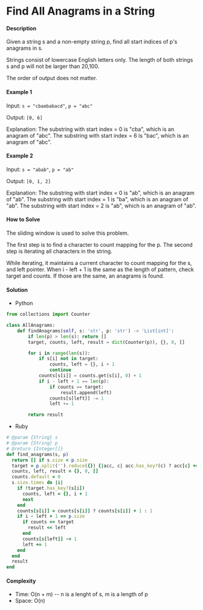 # Find All Anagrams in a String

#### Description

Given a string s and a non-empty string p, find all start indices of p's anagrams in s.

Strings consist of lowercase English letters only. The length of both strings s and p will not be larger than 20,100.

The order of output does not matter.

#### Example 1
Input: `s = "cbaebabacd"`, `p = "abc"`

Output: `[0, 6]`

Explanation:
The substring with start index = 0 is "cba", which is an anagram of "abc".
The substring with start index = 6 is "bac", which is an anagram of "abc".

#### Example 2
Input: `s = "abab"`, `p = "ab"`

Output: `[0, 1, 2]`

Explanation:
The substring with start index = 0 is "ab", which is an anagram of "ab".
The substring with start index = 1 is "ba", which is an anagram of "ab".
The substring with start index = 2 is "ab", which is an anagram of "ab".

#### How to Solve

The sliding window is used to solve this problem.

The first step is to find a character to count mapping for the p. The second step is iterating all characters in the string.

While iterating, it maintains a current character to count mapping for the s, and left pointer. When i - left + 1 is the same as the length of pattern, check target and counts. If those are the same, an anagrams is found.


#### Solution
- Python

```python
from collections import Counter

class AllAnagrams:
    def findAnagrams(self, s: 'str', p: 'str') -> 'List[int]':
        if len(p) > len(s): return []
        target, counts, left, result = dict(Counter(p)), {}, 0, []

        for i in range(len(s)):
            if s[i] not in target:
                counts, left = {}, i + 1
                continue
            counts[s[i]] = counts.get(s[i], 0) + 1
            if i - left + 1 == len(p):
                if counts == target:
                    result.append(left)
                counts[s[left]] -= 1
                left += 1

        return result
```

- Ruby

```ruby
# @param {String} s
# @param {String} p
# @return {Integer[]}
def find_anagrams(s, p)
  return [] if s.size < p.size
  target = p.split('').reduce({}) {|acc, c| acc.has_key?(c) ? acc[c] += 1 : acc[c] = 1; acc}
  counts, left, result = {}, 0, []
  counts.default = 0
  s.size.times do |i|
    if !target.has_key?(s[i])
      counts, left = {}, i + 1
      next
    end
    counts[s[i]] = counts[s[i]] ? counts[s[i]] + 1 : 1
    if i - left + 1 == p.size
      if counts == target
        result << left
      end
      counts[s[left]] -= 1
      left += 1
    end
  end
  result
end
```

#### Complexity
- Time: O(n + m) -- n is a lenght of s, m is a length of p
- Space: O(n)